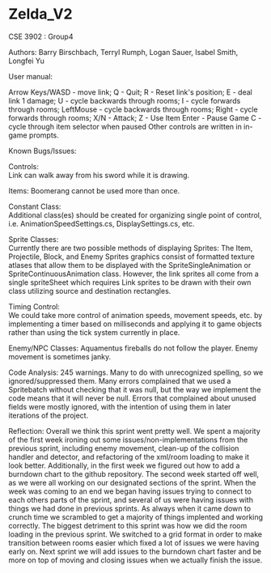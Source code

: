 # Zelda_V2

CSE 3902 : Group4

Authors: Barry Birschbach, Terryl Rumph, Logan Sauer, Isabel Smith, Longfei Yu

User manual:

Arrow Keys/WASD - move link;
Q - Quit;
R - Reset link's position;
E - deal link 1 damage;
U - cycle backwards through rooms;
I - cycle forwards through rooms;
LeftMouse - cycle backwards through rooms;
Right - cycle forwards through rooms;
X/N - Attack;
Z - Use Item
Enter - Pause Game
C - cycle through item selector when paused
Other controls are written in in-game prompts.


Known Bugs/Issues:

Controls:  
Link can walk away from his sword while it is drawing.

Items:
Boomerang cannot be used more than once.

Constant Class:  
Additional class(es) should be created for organizing single point of control, i.e. AnimationSpeedSettings.cs, DisplaySettings.cs, etc.

Sprite Classes:  
Currently there are two possible methods of displaying Sprites:  The Item, Projectile, Block, and Enemy Sprites graphics consist of formatted texture atlases that allow them to be displayed with the SpriteSingleAnimation or SpriteContinuousAnimation class.  However, the link sprites all come from a single spriteSheet which requires Link sprites to be drawn with their own class utilizing source and destination rectangles.

Timing Control:  
We could take more control of animation speeds, movement speeds, etc.  by implementing a timer based on milliseconds and applying it to game objects rather than using the tick system currently in place.

Enemy/NPC Classes:
Aquamentus fireballs do not follow the player. Enemy movement is sometimes janky.

Code Analysis:
245 warnings. Many to do with unrecognized spelling, so we ignored/suppressed them. Many errors complained that we used a Spritebatch without checking that it was null, but the way we implement the code means that it will never be null. Errors that complained about unused fields were mostly ignored, with the intention of using them in later iterations of the project.

Reflection:
Overall we think this sprint went pretty well. We spent a majority of the first week ironing out some issues/non-implementations from the previous sprint, including enemy movement, clean-up of the collision handler and detector, and refactoring of the xml/room loading to make it look better. Additionally, in the first week we figured out how to add a burndown chart to the github repository. The second week started off well, as we were all working on our designated sections of the sprint. When the week was coming to an end we began having issues trying to connect to each others parts of the sprint, and several of us were having issues with things we had done in previous sprints. As always when it came down to crunch time we scrambled to get a majority of things implented and working correctly. The biggest detriment to this sprint was how we did the room loading in the previous sprint. We switched to a grid format in order to make transition between rooms easier which fixed a lot of issues we were having early on. Next sprint we will add issues to the burndown chart faster and be more on top of moving and closing issues when we actually finish the issue.
